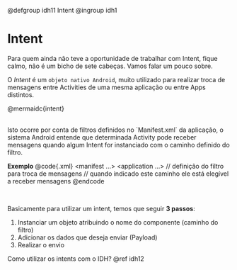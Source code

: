 @defgroup idh11 Intent
@ingroup idh1

# Intent

Para quem ainda não teve a oportunidade de trabalhar com 
Intent, fique calmo, não é um bicho de sete cabeças. Vamos falar 
um pouco sobre. 
<br>

O *Intent* é um `objeto nativo Android`, muito utilizado para 
realizar troca de mensagens entre Activities de uma mesma 
aplicação ou entre Apps distintos. 
<br>

@mermaidc{intent}

<br>
Isto ocorre por conta de filtros 
definidos no `Manifest.xml` da aplicação, o sistema Android 
entende que determinada Activity pode receber mensagens 
quando algum Intent for instanciado com o caminho definido do 
filtro.
<br>

**Exemplo**
@code{.xml}
<manifest ...> 
    <application ...> 
        <activity 
            android:name=".MainActivity" 
            android:exported="true"> 
            // definição do filtro para troca de mensagens 
            <intent-filter> 
                // quando indicado este caminho ele está elegível a receber mensagens 
                <action android:name="teste.intent.action.MAIN" /> 
                <category android:name="android.intent.category.LAUNCHER" /> 
            </intent-filter> 
        </activity> 
    </application> 
</manifest>
@endcode

<br>

Basicamente para utilizar um intent, temos que seguir **3 passos**:
   1. Instanciar um objeto atribuindo o nome do componente (caminho do filtro)
   2. Adicionar os dados que deseja enviar (Payload)
   3. Realizar o envio

Como utilizar os intents com o IDH? @ref idh12